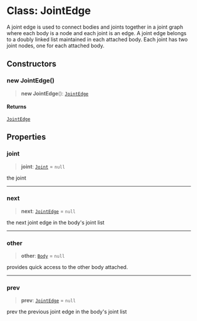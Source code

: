 # Class: JointEdge

A joint edge is used to connect bodies and joints together in a joint graph
where each body is a node and each joint is an edge. A joint edge belongs to
a doubly linked list maintained in each attached body. Each joint has two
joint nodes, one for each attached body.

## Constructors

### new JointEdge()

> **new JointEdge**(): [`JointEdge`](/api/classes/JointEdge)

#### Returns

[`JointEdge`](/api/classes/JointEdge)

## Properties

### joint

> **joint**: [`Joint`](/api/classes/Joint) = `null`

the joint

***

### next

> **next**: [`JointEdge`](/api/classes/JointEdge) = `null`

the next joint edge in the body's joint list

***

### other

> **other**: [`Body`](/api/classes/Body) = `null`

provides quick access to the other body attached.

***

### prev

> **prev**: [`JointEdge`](/api/classes/JointEdge) = `null`

prev the previous joint edge in the body's joint list
